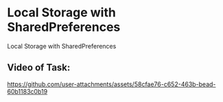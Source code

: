 # Local Storage with SharedPreferences  
 Local Storage with SharedPreferences  

## Video of Task: 

https://github.com/user-attachments/assets/58cfae76-c652-463b-bead-60b1183c0b19


